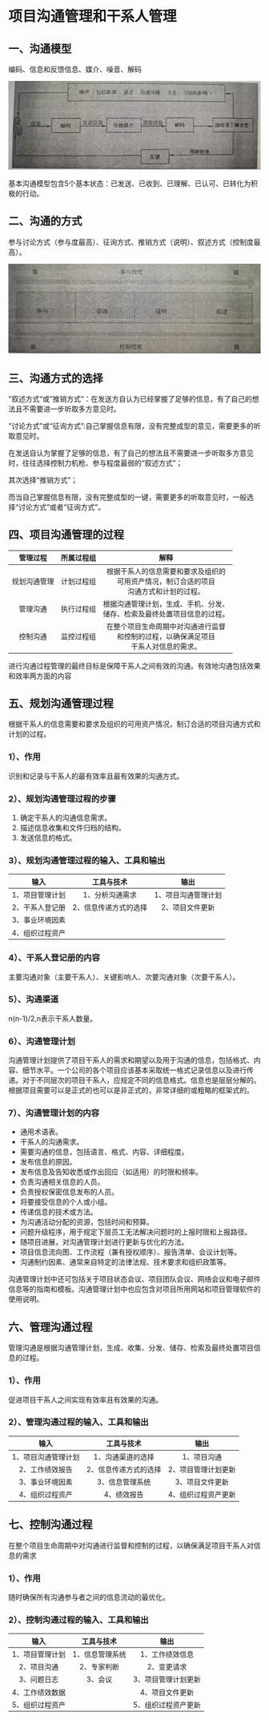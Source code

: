 # 项目沟通管理和干系人管理

## 一、沟通模型

编码、信息和反馈信息、媒介、噪音、解码

![沟通模型图](./img/沟通模型图.jpg)

基本沟通模型包含5个基本状态：已发送、已收到、已理解、已认可、已转化为积极的行动。

## 二、沟通的方式

参与讨论方式（参与度最高）、征询方式、推销方式（说明）、叙述方式（控制度最高）。

![沟通的方式图](./img/沟通的方式图.jpg)

## 三、沟通方式的选择

”叙述方式“或”推销方式“：在发送方自认为已经掌握了足够的信息，有了自己的想法且不需要进一步听取多方意见时。

”讨论方式”或“征询方式”:自己掌握信息有限，没有完整成型的意见，需要更多的听取意见时。

在发送自认为掌握了足够的信息，有了自己的想法且不需要进一步听取多方意见时，往往选择控制力机枪、参与程度最弱的“叙述方式”；

其次选择“推销方式”；

而当自己掌握信息有限，没有完整成型的一键，需要更多的听取意见时，一般选择“讨论方式”或者“征询方式”。

## 四、项目沟通管理的过程

|   管理过程   | 所属过程组 |                             解释                             |
| :----------: | :--------: | :----------------------------------------------------------: |
| 规划沟通管理 | 计划过程组 | 根据干系人的信息需要和要求及组织的<br />可用资产情况，制订合适的项目<br />沟通方式和计划的过程。 |
|   管理沟通   | 执行过程组 | 根据沟通管理计划，生成、手机、分发、<br/>储存、检索及最终处置项目信息的过程。 |
|   控制沟通   | 监控过程组 | 在整个项目生命周期中对沟通进行监督<br />和控制的过程，以确保满足项目<br />干系人对信息的需求。 |

进行沟通过程管理的最终目标是保障干系人之间有效的沟通。有效地沟通包括效果和效率两方面的内容

## 五、规划沟通管理过程

根据干系人的信息需要和要求及组织的可用资产情况，制订合适的项目沟通方式和计划的过程。

### 1）、作用

识别和记录与干系人的最有效率且最有效果的沟通方式。

### 2）、规划沟通管理过程的步骤

1. 确定干系人的沟通信息需求。
2. 描述信息收集和文件归档的结构。
3. 发送信息的格式。

### 3）、规划沟通管理过程的输入、工具和输出

|      输入       |      工具与技术       |        输出         |
| :-------------: | :-------------------: | :-----------------: |
| 1、项目管理计划 |    1、分析沟通需求    | 1、项目沟通管理计划 |
| 2、干系人登记册 | 2、信息传递方式的选择 |   2、项目文件更新   |
| 3、事业环境因素 |                       |                     |
| 4、组织过程资产 |                       |                     |

### 4）、干系人登记册的内容

主要沟通对象（主要干系人）、关键影响人、次要沟通对象（次要干系人）。

### 5）、沟通渠道

n(n-1)/2,n表示干系人数量。

### 6）、沟通管理计划

沟通管理计划提供了项目干系人的需求和期望以及用于沟通的信息，包括格式、内容、细节水平。一个公司的各个项目应该基本采取统一格式记录信息以及进行传递。对于不同层次的项目干系人，应规定不同的信息格式。信息也是层层分解的。根据项目需要可以是正式的也可以是非正式的，非常详细的或粗略的框架式的。

### 7）、沟通管理计划的内容

- 通用术语表。
- 干系人的沟通需求。
- 需要沟通的信息，包括语言、格式、内容、详细程度。
- 发布信息的原因。
- 发布信息及告知收悉或作出回应（如适用）的时限和频率。
- 负责沟通相关信息的人员。
- 负责授权保密信息发布的人员。
- 将要接受信息的个人或小组。
- 传递信息的技术或方法。
- 为沟通活动分配的资源，包括时间和预算。
- 问题升级程序，用于规定下层员工无法解决问题时的上报时限和上报路径。
- 随项目进展，对沟通管理计划进行更新与优化的方法。
- 项目信息流向图、工作流程（兼有授权顺序）、报告清单、会议计划等。
- 沟通制约因素、通常来自特定的法律法规、技术要求和组织政策等。

沟通管理计划中还可包括关于项目状态会议、项目团队会议、网络会议和电子邮件信息等的指南和模板。沟通管理计划中也应包含对项目所用网站和项目管理软件的使用说明。

## 六、管理沟通过程

管理沟通是根据沟通管理计划，生成、收集、分发、储存、检索及最终处置项目信息的过程。

### 1）、作用

促进项目干系人之间实现有效率且有效果的沟通。

### 2）、管理沟通过程的输入、工具和输出

|        输入         |      工具与技术       |        输出         |
| :-----------------: | :-------------------: | :-----------------: |
| 1、项目沟通管理计划 |   1、沟通渠道的选择   |     1、项目沟通     |
|   2、工作绩效报告   | 2、信息传递方式的选择 | 2、项目管理计划更新 |
|   3、事业环境因素   |    3、信息管理系统    |   3、项目文件更新   |
|   4、组织过程资产   |      4、绩效报告      | 4、组织过程资产更新 |

## 七、控制沟通过程

在整个项目生命周期中对沟通进行监督和控制的过程，以确保满足项目干系人对信息的需求

### 1）、作用

随时确保所有沟通参与者之间的信息流动的最优化。

### 2）、控制沟通过程的输入、工具和输出

|      输入       |   工具与技术    |        输出         |
| :-------------: | :-------------: | :-----------------: |
| 1、项目管理计划 | 1、信息管理系统 |   1、工作绩效信息   |
|   2、项目沟通   |   2、专家判断   |     2、变更请求     |
|   3、问题日志   |     3、会议     | 3、项目管理计划更新 |
| 4、工作绩效数据 |                 |   4、项目文件更新   |
| 5、组织过程资产 |                 | 5、组织过程资产更新 |